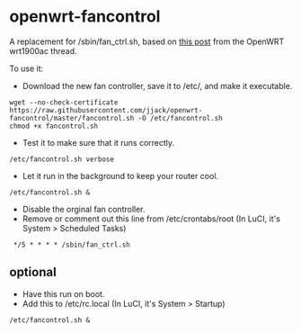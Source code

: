 # openwrt-fancontrol

A replacement for /sbin/fan_ctrl.sh, based on [this post](https://forum.openwrt.org/viewtopic.php?pid=280811#p280811) from the OpenWRT wrt1900ac thread.

To use it:

* Download the new fan controller, save it to  /etc/, and make it executable.
```
wget --no-check-certificate https://raw.githubusercontent.com/jjack/openwrt-fancontrol/master/fancontrol.sh -O /etc/fancontrol.sh
chmod +x fancontrol.sh
```

* Test it to make sure that it runs correctly.
```
/etc/fancontrol.sh verbose
```

* Let it run in the background to keep your router cool.
```
/etc/fancontrol.sh &
```

*	Disable the orginal fan controller.
*	Remove or comment out this line from /etc/crontabs/root (In LuCI, it's System > Scheduled Tasks)
```
 */5 * * * * /sbin/fan_ctrl.sh
```

## optional
* Have this run on boot.
* Add this to /etc/rc.local (In LuCI, it's System > Startup)
```
/etc/fancontrol.sh &
```
